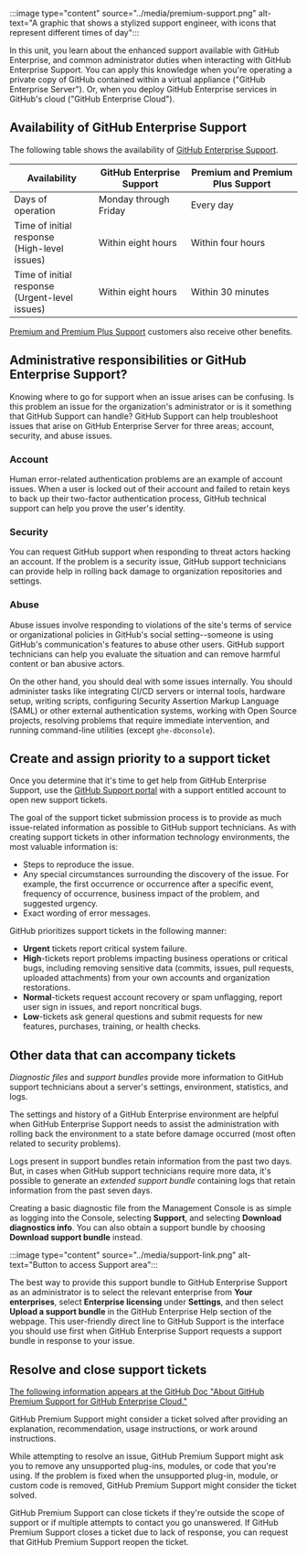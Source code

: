 :::image type="content" source="../media/premium-support.png" alt-text="A graphic that shows a stylized support engineer, with icons that represent different times of day":::

In this unit, you learn about the enhanced support available with GitHub Enterprise, and common administrator duties when interacting with GitHub Enterprise Support. You can apply this knowledge when you're operating a private copy of GitHub contained within a virtual appliance ("GitHub Enterprise Server"). Or, when you deploy GitHub Enterprise services in GitHub's cloud ("GitHub Enterprise Cloud").

## Availability of GitHub Enterprise Support

The following table shows the availability of [GitHub Enterprise Support](https://enterprise.github.com/support).

| Availability                                        | GitHub Enterprise Support | Premium and Premium Plus Support |
| --------------------------------------------------- | ------------------------- | -------------------------------- |
| Days of operation                                   | Monday through Friday     | Every day                        |
| Time of initial response<br />(High-level issues)   | Within eight hours        | Within four hours                |
| Time of initial response<br />(Urgent-level issues) | Within eight hours        | Within 30 minutes                |

[Premium and Premium Plus Support](https://github.com/premium-support) customers also receive other benefits.

## Administrative responsibilities or GitHub Enterprise Support?

Knowing where to go for support when an issue arises can be confusing. Is this problem an issue for the organization's administrator or is it something that GitHub Support can handle? GitHub Support can help troubleshoot issues that arise on GitHub Enterprise Server for three areas; account, security, and abuse issues.

### Account

Human error-related authentication problems are an example of account issues. When a user is locked out of their account and failed to retain keys to back up their two-factor authentication process, GitHub technical support can help you prove the user's identity.

### Security

You can request GitHub support when responding to threat actors hacking an account. If the problem is a security issue, GitHub support technicians can provide help in rolling back damage to organization repositories and settings.

### Abuse

Abuse issues involve responding to violations of the site's terms of service or organizational policies in GitHub's social setting--someone is using GitHub's communication's features to abuse other users. GitHub support technicians can help you evaluate the situation and can remove harmful content or ban abusive actors.

On the other hand, you should deal with some issues internally. You should administer tasks like integrating CI/CD servers or internal tools, hardware setup, writing scripts, configuring Security Assertion Markup Language (SAML) or other external authentication systems, working with Open Source projects, resolving problems that require immediate intervention, and running command-line utilities (except `ghe-dbconsole`).

## Create and assign priority to a support ticket

Once you determine that it's time to get help from GitHub Enterprise Support, use the [GitHub Support portal](https://support.github.com) with a support entitled account to open new support tickets.

The goal of the support ticket submission process is to provide as much issue-related information as possible to GitHub support technicians. As with creating support tickets in other information technology environments, the most valuable information is:

- Steps to reproduce the issue.
- Any special circumstances surrounding the discovery of the issue. For example, the first occurrence or occurrence after a specific event, frequency of occurrence, business impact of the problem, and suggested urgency.
- Exact wording of error messages.

GitHub prioritizes support tickets in the following manner:

- **Urgent** tickets report critical system failure.
- **High**-tickets report problems impacting business operations or critical bugs, including removing sensitive data (commits, issues, pull requests, uploaded attachments) from your own accounts and organization restorations.
- **Normal**-tickets request account recovery or spam unflagging, report user sign in issues, and report noncritical bugs.
- **Low**-tickets ask general questions and submit requests for new features, purchases, training, or health checks.

## Other data that can accompany tickets

*Diagnostic files* and *support bundles* provide more information to GitHub support technicians about a server's settings, environment, statistics, and logs.

The settings and history of a GitHub Enterprise environment are helpful when GitHub Enterprise Support needs to assist the administration with rolling back the environment to a state before damage occurred (most often related to security problems).

Logs present in support bundles retain information from the past two days. But, in cases when GitHub support technicians require more data, it's possible to generate an *extended support bundle* containing logs that retain information from the past seven days.

Creating a basic diagnostic file from the Management Console is as simple as logging into the Console, selecting **Support**, and selecting **Download diagnostics info**. You can also obtain a support bundle by choosing **Download support bundle** instead.

:::image type="content" source="../media/support-link.png" alt-text="Button to access Support area":::

The best way to provide this support bundle to GitHub Enterprise Support as an administrator is to select the relevant enterprise from **Your enterprises**, select **Enterprise licensing** under **Settings**, and then select **Upload a support bundle** in the GitHub Enterprise Help section of the webpage. This user-friendly direct line to GitHub Support is the interface you should use first when GitHub Enterprise Support requests a support bundle in response to your issue.

## Resolve and close support tickets

[The following information appears at the GitHub Doc "About GitHub Premium Support for GitHub Enterprise Cloud."](https://docs.github.com/en/github/working-with-github-support/about-github-premium-support-for-github-enterprise-cloud#resolving-and-closing-support-tickets)

GitHub Premium Support might consider a ticket solved after providing an explanation, recommendation, usage instructions, or work around instructions.

While attempting to resolve an issue, GitHub Premium Support might ask you to remove any unsupported plug-ins, modules, or code that you're using. If the problem is fixed when the unsupported plug-in, module, or custom code is removed, GitHub Premium Support might consider the ticket solved.

GitHub Premium Support can close tickets if they're outside the scope of support or if multiple attempts to contact you go unanswered. If GitHub Premium Support closes a ticket due to lack of response, you can request that GitHub Premium Support reopen the ticket.